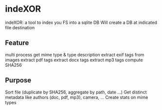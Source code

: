 # indeXOR
indeXOR: a tool to index you FS into a sqlite DB
Will create a DB at indicated file destination


## Feature

multi process
get mime type & type description
extract exif tags from images
extract pdf tags
extract docx tags
extract mp3 tags
compute SHA256

## Purpose

Sort file (duplicate by SHA256, aggregate by path, date ...)
Get distinct metadata like authors (doc, pdf, mp3), camera, ...
Create stats on mime types
